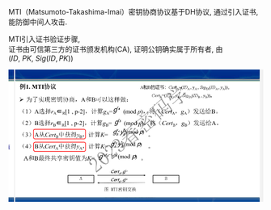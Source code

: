 MTI（Matsumoto-Takashima-Imai）密钥协商协议基于DH协议, 通过引入证书, 能防御中间人攻击.

MTI引入证书验证步骤,  
证书由可信第三方的证书颁发机构(CA), 证明公钥确实属于所有者, 由$(ID,\ PK,\ Sig(ID, PK))$

![](../../attach/Pasted%20image%2020230514224121.png)